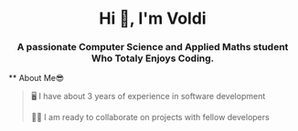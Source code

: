 <h1 align="center">Hi 👋, I'm Voldi</h1>
<h3 align="center">A passionate Computer Science and Applied Maths student Who Totaly Enjoys Coding. </h3>

** About Me😎
>🖥 I have about 3 years of experience in software development
>
>
>🐱‍👤 I am ready to collaborate on projects with fellow developers


